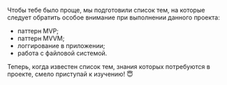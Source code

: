 Чтобы тебе было проще, мы подготовили список тем, на которые следует обратить особое внимание при выполнении данного проекта:

- паттерн MVP;
- паттерн MVVM;
- логгирование в приложении;
- работа с файловой системой.

Теперь, когда известен список тем, знания которых потребуются в проекте, смело приступай к изучению! 😇
